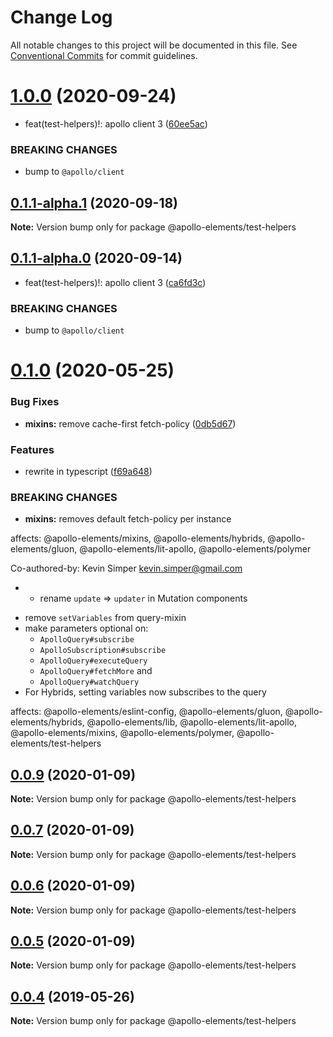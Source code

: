 # Change Log

All notable changes to this project will be documented in this file.
See [Conventional Commits](https://conventionalcommits.org) for commit guidelines.

# [1.0.0](https://github.com/apollo-elements/apollo-elements/compare/@apollo-elements/test-helpers@0.1.0...@apollo-elements/test-helpers@1.0.0) (2020-09-24)


* feat(test-helpers)!: apollo client 3 ([60ee5ac](https://github.com/apollo-elements/apollo-elements/commit/60ee5ac939802ef209ac1b3f8e5ad68c0b1f40db))


### BREAKING CHANGES

* bump to `@apollo/client`





## [0.1.1-alpha.1](https://github.com/apollo-elements/apollo-elements/compare/@apollo-elements/test-helpers@0.1.1-alpha.0...@apollo-elements/test-helpers@0.1.1-alpha.1) (2020-09-18)

**Note:** Version bump only for package @apollo-elements/test-helpers





## [0.1.1-alpha.0](https://github.com/apollo-elements/apollo-elements/compare/@apollo-elements/test-helpers@0.1.0...@apollo-elements/test-helpers@0.1.1-alpha.0) (2020-09-14)


* feat(test-helpers)!: apollo client 3 ([ca6fd3c](https://github.com/apollo-elements/apollo-elements/commit/ca6fd3c182fa87f14452784ace41e171c0f19901))


### BREAKING CHANGES

* bump to `@apollo/client`





# [0.1.0](https://github.com/apollo-elements/apollo-elements/compare/@apollo-elements/test-helpers@0.0.9...@apollo-elements/test-helpers@0.1.0) (2020-05-25)


### Bug Fixes

* **mixins:** remove cache-first fetch-policy ([0db5d67](https://github.com/apollo-elements/apollo-elements/commit/0db5d673e79e2b96db849b0cd79a151be4b48223))


### Features

* rewrite in typescript ([f69a648](https://github.com/apollo-elements/apollo-elements/commit/f69a6487b917a95af127547077c0d951f8df301b))


### BREAKING CHANGES

* **mixins:** removes default fetch-policy per instance

affects: @apollo-elements/mixins, @apollo-elements/hybrids, @apollo-elements/gluon, @apollo-elements/lit-apollo, @apollo-elements/polymer

Co-authored-by: Kevin Simper <kevin.simper@gmail.com>
* - rename `update` => `updater` in Mutation components
- remove `setVariables` from query-mixin
- make parameters optional on:
  - `ApolloQuery#subscribe`
  - `ApolloSubscription#subscribe`
  - `ApolloQuery#executeQuery`
  - `ApolloQuery#fetchMore` and
  - `ApolloQuery#watchQuery`
- For Hybrids, setting variables now subscribes to the query

affects: @apollo-elements/eslint-config, @apollo-elements/gluon, @apollo-elements/hybrids, @apollo-elements/lib, @apollo-elements/lit-apollo, @apollo-elements/mixins, @apollo-elements/polymer, @apollo-elements/test-helpers





## [0.0.9](https://github.com/apollo-elements/apollo-elements/compare/@apollo-elements/test-helpers@0.0.4...@apollo-elements/test-helpers@0.0.9) (2020-01-09)

**Note:** Version bump only for package @apollo-elements/test-helpers





## [0.0.7](https://github.com/apollo-elements/apollo-elements/compare/@apollo-elements/test-helpers@0.0.4...@apollo-elements/test-helpers@0.0.7) (2020-01-09)

**Note:** Version bump only for package @apollo-elements/test-helpers





## [0.0.6](https://github.com/apollo-elements/apollo-elements/compare/@apollo-elements/test-helpers@0.0.4...@apollo-elements/test-helpers@0.0.6) (2020-01-09)

**Note:** Version bump only for package @apollo-elements/test-helpers





## [0.0.5](https://github.com/apollo-elements/apollo-elements/compare/@apollo-elements/test-helpers@0.0.4...@apollo-elements/test-helpers@0.0.5) (2020-01-09)

**Note:** Version bump only for package @apollo-elements/test-helpers





## [0.0.4](https://github.com/apollo-elements/apollo-elements/compare/@apollo-elements/test-helpers@0.0.3...@apollo-elements/test-helpers@0.0.4) (2019-05-26)

**Note:** Version bump only for package @apollo-elements/test-helpers
